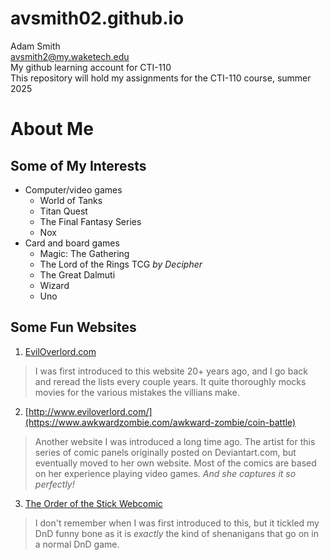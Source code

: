 # avsmith02.github.io
Adam Smith\
avsmith2@my.waketech.edu\
My github learning account for CTI-110\
This repository will hold my assignments for the CTI-110 course, summer 2025  
  
# About Me  
## Some of My Interests  
 * Computer/video games  
   * World of Tanks  
   * Titan Quest  
   * The Final Fantasy Series  
   * Nox  
 * Card and board games  
   * Magic: The Gathering  
   * The Lord of the Rings TCG _by Decipher_  
   * The Great Dalmuti  
   * Wizard  
   * Uno  

## Some Fun Websites 
 1. [EvilOverlord.com](http://www.eviloverlord.com/lists/overlord.html)  
 >I was first introduced to this website 20+ years ago, and I go back and reread the lists every couple years. It quite thoroughly mocks movies for the various mistakes the villians make.  
 2. [http://www.eviloverlord.com/](https://www.awkwardzombie.com/awkward-zombie/coin-battle)  
 >Another website I was introduced a long time ago. The artist for this series of comic panels originally posted on Deviantart.com, but eventually moved to her own website. Most of the comics are based on her experience playing video games. _And she captures it so perfectly!_  
 3. [The Order of the Stick Webcomic](https://www.giantitp.com/comics/oots0001.html)  
 >I don't remember when I was first introduced to this, but it tickled my DnD funny bone as it is _exactly_ the kind of shenanigans that go on in a normal DnD game.  
 